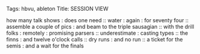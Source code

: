 Tags: hbvu, ableton
Title: SESSION VIEW
  
how many talk shows : does one need :: water : again : for seventy four :: assemble a couple of pics : and beam to the triple sausagian :: with the drill folks : remotely : promising parsers :: underestimate : casting types :: the finns : and twelve o'clock calls :: dry runs : and no run :: a ticket for the semis : and a wait for the finals